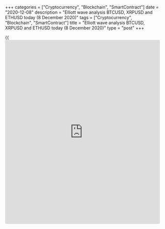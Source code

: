 +++
categories = ["Cryptocurrency", "Blockchain", "SmartContract"]
date = "2020-12-08"
description = "Elliott wave analysis BTCUSD, XRPUSD and ETHUSD today (8 December 2020)"
tags = ["Cryptocurrency", "Blockchain", "SmartContract"]
title = "Elliott wave analysis BTCUSD, XRPUSD and ETHUSD today (8 December 2020)"
type = "post"
+++

{{<iframe id="large-banner" src="https://www.bounty.group/#slide=8.0" width="100%" height="600" scrolling="no" style="border: 0px solid rgb(216, 221, 230); border-radius: 3px;">}}

2020-12-08

2020-12-08

Short-term forecast for BTCUSD, XRPUSD and ETHUSD 08.12.2020Roman Onegin

I welcome my readers!

I have prepared a short-term cryptocurrency forecast based on Elliott
wave analysis of Bitcoin, Ripple, and Ethereum. I suggest entry signals
to trade each cryptocurrency.

The XRPUSD market is now forming quite a large triangle. The triangle
should finish soon. Next, the market will start rising in the new
impulse wave.

The article covers the following subjects:

## Elliott wave Bitcoin analysis

 ****

There continues forming the bullish impulse C that is composed of five
major sub-waves [1]-[2]-[3]-[4]-[5]. The price rose in the impulse wave
[3]. Next, after a short decline in correction [4], the market has
resumed rising in the final sub-wave [5]. Wave [5] is also an impulse.
The flat correction (4) should soon end as a triangle. It should
complete at a level of around 18863.98, which is a support level.

### Trading plan for [BTCUSD][1] today:

Sell 19161.75 TP 18863.98

* * *

## Elliott wave Ripple analysis

 ****

In the most recent chart section, there is forming the bullish impulse
of a larger degree, with the horizontal corrective wave [4] unfolding as
a contracting triangle inside. This triangle is about to end soon. The
price may continue declining to a level of 0.561, which is the support.
Next, the currency pair should reverse and start rising in wave [5].

### Trading plan for **[XRPUSD][2]** today:

Sell 0.603, TP 0.561

* * *

## Elliott wave Ethereum analysis

 ****

The ETHUSD market is forming a similar pattern to that of other
cryptocurrency markets. There is now forming a large upward impulse C,
with the final wave [5] developing as an impulse inside. There is likely
to be forming the down corrective wave (4), which has a complex
structure. It is a triple zigzag w-x-y-xx-z. Most likely, this formation
will end at a level of around 562.20. Next, the price will be rising in
wave (5) as it is outlined in the chart.

### Trading plan for  **[ETHUSD][3] **today:

Sell 586.79, TP 562.20

* * *

P.S. Did you like my article? Share it in social networks: it will be
the best “thank you" :)

Ask me questions and comment below. I’ll be glad to answer your
questions and give necessary explanations.

 **Useful links:**

  * I recommend trying to trade with a reliable broker [here][4]. The system allows you to trade by yourself or copy successful traders from all across the globe.
  * Use my promo-code BLOG for getting deposit bonus 50% on LiteForex platform. Just enter this code in the appropriate field while [depositing][5] your trading account.
  * Telegram chat for traders: <t.me/liteforexengchat>. We are sharing the signals and trading experience
  * Telegram channel with high-quality analytics, Forex reviews, training articles, and other useful things for traders <t.me/liteforex>



The content of this article reflects the author’s opinion and does not
necessarily reflect the official position of LiteForex. The material
published on this page is provided for informational purposes only and
should not be considered as the provision of investment advice for the
purposes of Directive 2004/39/EC.

Rate this article:

{{value}}

( {{count}} {{title}} )

   1. my.liteforex.com/trading/chart?symbol=BTCUSD
   2. my.liteforex.com/trading/chart?symbol=XRPUSD
   3. my.liteforex.com/trading/chart?symbol=ETHUSD
   4. my.liteforex.com/?category=analysts-opinions&slug=short-term-forecast-for-[BTC](https://www.playgroundfx.com/blog/who-is-the-creator-of-bitcoin/)usd-xrpusd-and-ethusd-08122020&openPopup=%2Fregistration%2Fpopup&utm_source=blog&utm_medium=article&utm_campaign=bonus
   5. my.liteforex.com/deposit/?category=analysts-opinions&slug=short-term-forecast-for-[BTC](https://www.playgroundfx.com/blog/who-is-the-creator-of-bitcoin/)usd-xrpusd-and-ethusd-08122020&promo_code=BLOG&utm_source=blog&utm_medium=article&utm_campaign=bonus
